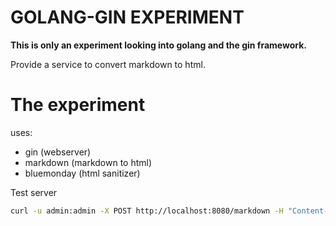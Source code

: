 # GOLANG-GIN EXPERIMENT

**This is only an experiment looking into golang and the gin framework.**

Provide a service to convert markdown to html.





# The experiment
uses: 
- gin (webserver)
- markdown (markdown to html)
- bluemonday (html sanitizer) 


Test server
```bash
curl -u admin:admin -X POST http://localhost:8080/markdown -H "Content-Type: application/json" -d '{"requestId": 123456, "content": "# Title \n## Test"}'    
```
